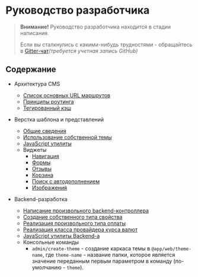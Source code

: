 # Руководство разработчика

> **Внимание!** Руководство разработчика находится в стадии написания.
> 
> Если вы сталкнулись с какими-нибудь трудностями - обращайтесь в [Gitter-чат](https://gitter.im/DevGroup-ru/dotplant2)*(требуется учетная запись GitHub)*

## Содержание

- Архитектура CMS
    - [Список основных URL маршрутов](url-routes.md)
    - [Принципы роутинга](routing.md)
    - [Тегированный кэш](taggable-cache.md)

- Верстка шаблона и представлений
    - [Общие сведения](common-markup-guide.md)
    - [Использование собственной темы](custom-theme.md)
    - [JavaScript утилиты](javascript-utilities.md)
    - Виджеты
    	- [Навигация](frontend/widgets/navigation.md)
    	- [Формы](frontend/widgets/form.md)
    	- [Отзывы](frontend/widgets/review.md)
    	- [Корзина](frontend/widgets/cart-info.md)
    	- [Поиск с автодополнением](frontend/widgets/autocomplete-search.md)
    	- [Изображения](frontend/widgets/object-image.md)

- Backend-разработка
	- [Написание произвольного backend-контроллера](custom-backend-controller.md)
	- [Создание собственного типа свойства](custom-property.md)
	- [Реализация произвольного типа оплаты](custom-payment-type.md)
	- [Реализация класса провайдера курса валют](custom-rate-provider.md)
	- [JavaScript утилиты Backend-а](backend-javascript-utilities.md)
	- Консольные команды
		- `admin/create-theme` - создание каркаса темы в `@app/web/theme-name`, где `theme-name` - название папки, которое является значение переданным первым параметром в команду (по-умолчанию - `theme`).
